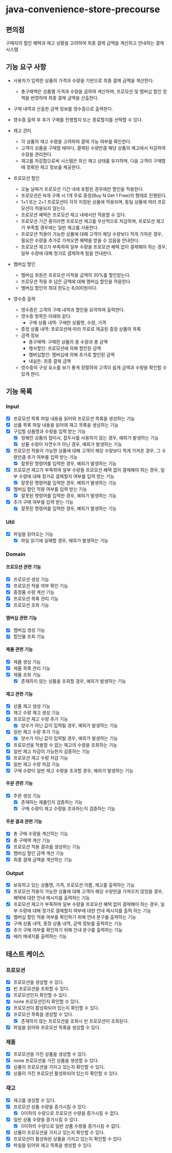 # java-convenience-store-precourse

## 편의점

구매자의 할인 혜택과 재고 상황을 고려하여 최종 결제 금액을 계산하고 안내하는 결제 시스템

## 기능 요구 사항

+ 사용자가 입력한 상품의 가격과 수량을 기반으로 최종 결제 금액을 계산한다.
    + 총구매액은 상품별 가격과 수량을 곱하여 계산하며, 프로모션 및 멤버십 할인 정책을 반영하여 최종 결제 금액을 산출한다.
+ 구매 내역과 산출한 금액 정보를 영수증으로 출력한다.
+ 영수증 출력 후 추가 구매를 진행할지 또는 종료할지를 선택할 수 있다.


+ 재고 관리
    + 각 상품의 재고 수량을 고려하여 결제 가능 여부를 확인한다.
    + 고객이 상품을 구매할 때마다, 결제된 수량만큼 해당 상품의 재고에서 차감하여 수량을 관리한다.
    + 재고를 차감함으로써 시스템은 최신 재고 상태를 유지하며, 다음 고객이 구매할 때 정확한 재고 정보를 제공한다.

+ 프로모션 할인
    + 오늘 날짜가 프로모션 기간 내에 포함된 경우에만 할인을 적용한다.
    + 프로모션은 N개 구매 시 1개 무료 증정(Buy N Get 1 Free)의 형태로 진행된다.
    + 1+1 또는 2+1 프로모션이 각각 지정된 상품에 적용되며, 동일 상품에 여러 프로모션이 적용되지 않는다.
    + 프로모션 혜택은 프로모션 재고 내에서만 적용할 수 있다.
    + 프로모션 기간 중이라면 프로모션 재고를 우선적으로 차감하며, 프로모션 재고가 부족할 경우에는 일반 재고를 사용한다.
    + 프로모션 적용이 가능한 상품에 대해 고객이 해당 수량보다 적게 가져온 경우, 필요한 수량을 추가로 가져오면 혜택을 받을 수 있음을 안내한다.
    + 프로모션 재고가 부족하여 일부 수량을 프로모션 혜택 없이 결제해야 하는 경우, 일부 수량에 대해 정가로 결제하게 됨을 안내한다.

+ 멤버십 할인
    + 멤버십 회원은 프로모션 미적용 금액의 30%를 할인받는다.
    + 프로모션 적용 후 남은 금액에 대해 멤버십 할인을 적용한다.
    + 멤버십 할인의 최대 한도는 8,000원이다.

+ 영수증 출력
    + 영수증은 고객의 구매 내역과 할인을 요약하여 출력한다.
    + 영수증 항목은 아래와 같다.
        + 구매 상품 내역: 구매한 상품명, 수량, 가격
    + 증정 상품 내역: 프로모션에 따라 무료로 제공된 증정 상품의 목록
    + 금액 정보
        + 총구매액: 구매한 상품의 총 수량과 총 금액
        + 행사할인: 프로모션에 의해 할인된 금액
        + 멤버십할인: 멤버십에 의해 추가로 할인된 금액
        + 내실돈: 최종 결제 금액
    + 영수증의 구성 요소를 보기 좋게 정렬하여 고객이 쉽게 금액과 수량을 확인할 수 있게 한다.

## 기능 목록

### Input

+ [x] 프로모션 목록 파일 내용을 읽어와 프로모션 목록을 생성하는 기능
+ [x] 상품 목록 파일 내용을 읽어와 재고 목록을 생성하는 기능
+ [x] 구입할 상품명과 수량을 입력 받는 기능
    + [x] 정해진 상품의 접미사, 접두사를 사용하지 않는 경우, 예외가 발생하는 기능
    + [x] 상품 수량이 자연수가 아닌 경우, 예외가 발생하는 기능
+ [x] 프로모션 적용이 가능한 상품에 대해 고객이 해당 수량보다 적게 가져온 경우, 그 수량만큼 추가 여부를 입력 받는 기능
    + [x] 잘못된 명령어를 입력한 경우, 예외가 발생하는 기능
+ [x] 프로모션 재고가 부족하여 일부 수량을 프로모션 혜택 없이 결제해야 하는 경우, 일부 수량에 대해 정가로 결제할지 여부를 입력 받는 기능
    + [x] 잘못된 명령어를 입력한 경우, 예외가 발생하는 기능
+ [x] 멤버십 할인 적용 여부를 입력 받는 기능
    + [x] 잘못된 명령어를 입력한 경우, 예외가 발생하는 기능
+ [x] 추가 구매 여부를 입력 받는 기능
    + [x] 잘못된 명령어를 입력한 경우, 예외가 발생하는 기능

### Util
+ [x] 파일을 읽어오는 기능
  + [x] 파일 읽기에 실패할 경우, 에외가 발생하는 기능

### Domain

#### 프로모션 관련 기능

+ [x] 프로모션 생성 기능
+ [x] 프로모션 적용 여부 확인 기능
+ [x] 증정품 수량 계산 기능
+ [x] 프로모션 목록 관리 기능
+ [x] 프로모션 조회 기능

#### 멤버십 관련 기능

+ [x] 멤버십 생성 기능
+ [x] 할인율 조회 기능

#### 제품 관련 기능

+ [x] 제품 생성 기능
+ [x] 제품 목록 관리 기능
+ [x] 제품 조회 기능
    + [x] 존재하지 않는 상품을 조회할 경우, 예외가 발생하는 기능

#### 재고 관련 기능

+ [x] 상품 재고 생성 기능
+ [x] 재고 수량 재고 생성 기능
+ [x] 프로모션 재고 수량 추가 기능
  + [x] 양수가 아닌 값이 입력될 경우, 예외가 발생하는 기능
+ [x] 일반 재고 수량 추가 기능
  + [x] 양수가 아닌 값이 입력될 경우, 예외가 발생하는 기능
+ [x] 프로모션을 적용할 수 없는 재고의 수량을 조회하는 기능
+ [x] 일반 재고 차감이 가능한지 검증하는 기능
+ [x] 프로모션 재고 수량 차감 기능
+ [x] 일반 재고 수량 차감 기능
+ [x] 구매 수량이 일반 재고 수량을 초과할 경우, 예외가 발생하는 기능

#### 주문 관련 기능

+ [x] 주문 생성 기능
  + [x] 존재하는 제품인지 검증하는 기능
  + [x] 구매 수량이 재고 수량을 초과하는지 검증하는 기능

#### 주문 결과 관련 기능

+ [x] 총 구매 수량을 계산하는 기능
+ [x] 총 구매액 계산 기능
+ [x] 프로모션 적용 결과를 생성하는 기능
+ [x] 멤버십 할인 금액 계산 기능
+ [x] 최종 결재 금액을 계산하는 기능

### Output

+ [x] 보유하고 있는 상품명, 가격, 프로모션 이름, 재고를 출력하는 기능
+ [x] 프로모션 적용이 가능한 상품에 대해 고객이 해당 수량만큼 가져오지 않았을 경우, 혜택에 대한 안내 메시지를 출력하는 기능
+ [x] 프로모션 재고가 부족하여 일부 수량을 프로모션 혜택 없이 결제해야 하는 경우, 일부 수량에 대해 정가로 결제할지 여부에 대한 안내 메시지를 출력 하는 기능
+ [x] 멤버십 할인 적용 여부를 확인하기 위해 안내 문구를 출력하는 기능
+ [x] 구매 상품 내역, 증정 상품 내역, 금액 정보를 출력하는 기능
+ [x] 추가 구매 여부를 확인하기 위해 안내 문구를 출력하는 기능
+ [x] 에러 메세지를 출력하는 기능

## 테스트 케이스

### 프로모션
+ [x] 프로모션을 생성할 수 있다.
+ [x] 빈 프로모션을 조회할 수 있다.
+ [x] 프로모션인지 확인할 수 있다.
+ [x] none 프로모션인지 확인할 수 있다.
+ [x] 프로모션이 활성화되어 있는지 확인할 수 있다.
+ [x] 프로모션 목록을 생성할 수 있다.
  + [x] 존재하지 않는 프로모션을 조회시 빈 프로모션이 조회된다.
+ [x] 파일을 읽어와 프로모션 목록을 생성할 수 있다.

### 제품
+ [x] 프로모션을 가진 상품을 생성할 수 있다.
+ [x] none 프로모션을 가진 상품을 생성할 수 있다.
+ [x] 상품이 프로모션을 가지고 있는지 확인할 수 있다.
+ [x] 상품이 가진 프로모션 활성화되어 있는지 확인할 수 있다.

### 재고
+ [x] 재고를 생성할 수 있다.
+ [x] 프로모션 상품 수량을 증가시킬 수 있다.
  + [x] 0이하의 수량으로 프로모션 수량을 증가시킬 수 없다.
+ [x] 일반 상품 수량을 증가시킬 수 있다.
  + [x] 0이하의 수량으로 일반 상품 수량을 증가시킬 수 없다.
+ [x] 상품이 프로모션을 가지고 있는지 확인할 수 있다.
+ [x] 프로모션이 활성화된 상품을 가지고 있는지 확인할 수 있다.
+ [x] 파일을 읽어와 재고 목록을 생성할 수 있다.